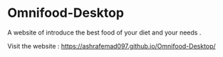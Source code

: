 # Omnifood-Desktop

A website of introduce the best food of your diet and your needs .

Visit the website : https://ashrafemad097.github.io/Omnifood-Desktop/
